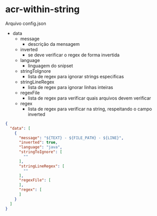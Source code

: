 # acr-within-string

Arquivo config.json

- data
    - message
        - descrição da mensagem
    - inverted
        - se deve verificar o regex de forma invertida
    - language
        - linguagem do snipset
    - stringToIgnore
        - lista de regex para ignorar strings especificas
    - stringLineRegex
        - lista de regex para ignorar linhas inteiras
    - regexFile
        - lista de regex para verificar quais arquivos devem verificar
    - regex
        - lista de regex para verificar na string, respeitando o campo inverted

```json
{
  "data": [
    {
      "message": "${TEXT} - ${FILE_PATH} - ${LINE}",
      "inverted": true,
      "language": "java",
      "stringToIgnore": [
        ""
      ],
      "stringLineRegex": [
        ""
      ],
      "regexFile": [
      ],
      "regex": [
      ]
    }
  ]
}
```
